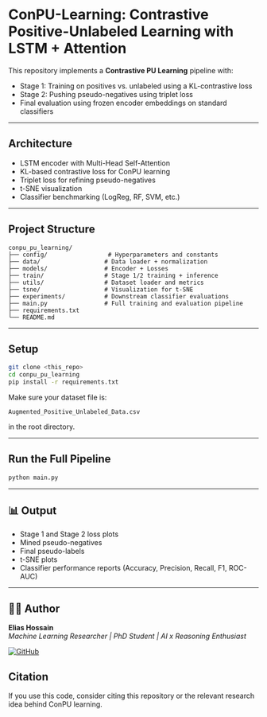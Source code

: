 # ConPU-Learning: Contrastive Positive-Unlabeled Learning with LSTM + Attention

This repository implements a **Contrastive PU Learning** pipeline with:
- Stage 1: Training on positives vs. unlabeled using a KL-contrastive loss
- Stage 2: Pushing pseudo-negatives using triplet loss
- Final evaluation using frozen encoder embeddings on standard classifiers

---

## Architecture
- LSTM encoder with Multi-Head Self-Attention
- KL-based contrastive loss for ConPU learning
- Triplet loss for refining pseudo-negatives
- t-SNE visualization
- Classifier benchmarking (LogReg, RF, SVM, etc.)

---

## Project Structure

```
conpu_pu_learning/
├── config/                 # Hyperparameters and constants
├── data/                  # Data loader + normalization
├── models/                # Encoder + Losses
├── train/                 # Stage 1/2 training + inference
├── utils/                 # Dataset loader and metrics
├── tsne/                  # Visualization for t-SNE
├── experiments/           # Downstream classifier evaluations
├── main.py                # Full training and evaluation pipeline
├── requirements.txt
└── README.md
```

---

## Setup

```bash
git clone <this_repo>
cd conpu_pu_learning
pip install -r requirements.txt
```

Make sure your dataset file is:
```
Augmented_Positive_Unlabeled_Data.csv
```
in the root directory.

---

## Run the Full Pipeline

```bash
python main.py
```

---

## 📊 Output

- Stage 1 and Stage 2 loss plots
- Mined pseudo-negatives
- Final pseudo-labels
- t-SNE plots
- Classifier performance reports (Accuracy, Precision, Recall, F1, ROC-AUC)

---

## 👨‍💼 Author

**Elias Hossain**  
_Machine Learning Researcher | PhD Student | AI x Reasoning Enthusiast_

[![GitHub](https://img.shields.io/badge/GitHub-EliasHossain001-blue?logo=github)](https://github.com/EliasHossain001)

## Citation

If you use this code, consider citing this repository or the relevant research idea behind ConPU learning.
